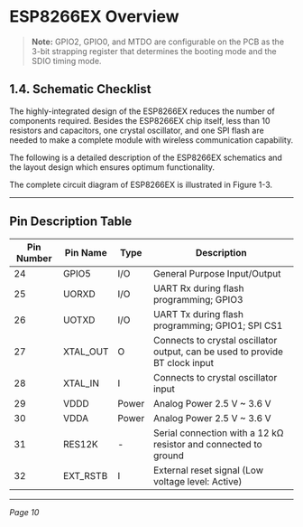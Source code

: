 # ESP8266EX Overview

> **Note:** GPIO2, GPIO0, and MTDO are configurable on the PCB as the 3-bit strapping register that determines the booting mode and the SDIO timing mode.

## 1.4. Schematic Checklist

The highly-integrated design of the ESP8266EX reduces the number of components required. Besides the ESP8266EX chip itself, less than 10 resistors and capacitors, one crystal oscillator, and one SPI flash are needed to make a complete module with wireless communication capability.

The following is a detailed description of the ESP8266EX schematics and the layout design which ensures optimum functionality.

The complete circuit diagram of ESP8266EX is illustrated in Figure 1-3.

---

## Pin Description Table

| Pin Number | Pin Name  | Type | Description                                               |
|------------|-----------|------|-----------------------------------------------------------|
| 24         | GPIO5     | I/O  | General Purpose Input/Output                              |
| 25         | UORXD     | I/O  | UART Rx during flash programming; GPIO3                   |
| 26         | UOTXD     | I/O  | UART Tx during flash programming; GPIO1; SPI CS1          |
| 27         | XTAL_OUT  | O    | Connects to crystal oscillator output, can be used to provide BT clock input |
| 28         | XTAL_IN   | I    | Connects to crystal oscillator input                      |
| 29         | VDDD      | Power| Analog Power 2.5 V ~ 3.6 V                                |
| 30         | VDDA      | Power| Analog Power 2.5 V ~ 3.6 V                                |
| 31         | RES12K    | -    | Serial connection with a 12 kΩ resistor and connected to ground |
| 32         | EXT_RSTB  | I    | External reset signal (Low voltage level: Active)         |

---

*Page 10*